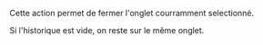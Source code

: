 Cette action permet de fermer l'onglet courramment selectionné.

Si l'historique est vide, on reste sur le même onglet.